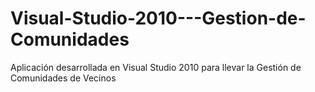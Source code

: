 # Visual-Studio-2010---Gestion-de-Comunidades
Aplicación desarrollada en Visual Studio 2010 para llevar la Gestión de Comunidades de Vecinos

